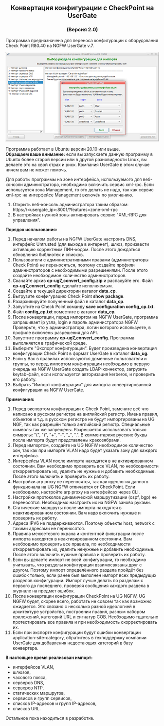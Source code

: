 <h2 align="center">Конвертация конфигурации с CheckPoint на UserGate</h2>
<h3 align="center">(Версия 2.0)</h3>

Программа предназначена для переноса конфигурации с оборудования Check Point R80.40 на NGFW UserGate v.7.

<p align="center"><img src="cp-ug7.png"></p>

Программа работает в Ubuntu версии 20.10 или выше.<br>
<b>Обращаем ваше внимание:</b> если вы запускаете данную программу в Ubuntu более старой версии или в другой разновидности
Linux, вы делаете это на свой страх и риск. Компания UserGate в этом случае ничем вам не может помочь.

Для работы программы на зоне интерфейса, используемого для веб-консоли администратора, необходимо включить сервис xml-rpc.
Если используется зона Management, то это делать не надо, так как сервис xml-rpc на интерфейсе Management включён по умолчанию.
1. Открыть веб-консоль администратора таким образом: https://<usergate_ip>:8001/?features=zone-xml-rpc
2. В настройках нужной зоны активировать сервис "XML-RPC для управления".

<b>Порядок испльзования:</b>
1. Перед началом работы на NGFW UserGate настроить DNS, интерфейс Untrusted (для выхода в интернет), шлюз,
произвести активацию корректным ПИН-кодом. После этого дождаться обновления библиотек и списков.
2. Пользователи с административными правами (администраторы Check Point) не переносяться, поэтому создайте профили администраторов
с необходимыми разрешениями. После этого создайте необходимое количество администраторов.
3. Скачайте архив <b>cp-ug7_convert_config.zip</b> и распакуйте его. Файл <b>cp-ug7_convert_config</b> сделайте исполняемым.
4. Создайте в текущей директории каталог <b>data_cp</b>.
5. Выгрузите конфигурацию Check Point <b>show package</b>.
6. Разархивируйте полученный файл в каталог <b>data_cp</b>.
7. Запустите на Check Point команду <b>save configuration config_cp.txt</b>.
8. Файл <b>config_cp.txt</b> поместите в каталог <b>data_cp</b>.
9. После конвертации, перед импортом на NGFW UserGate, программа запрашивает ip узла, login и пароль администратора NGFW.
Проверьте, что у администратора, логин которого используете, в профиле включены разрешения для API.
10. Запустите программу <b>cp-ug7_convert_config</b>. Программа выполняется в графической среде.
11. Выберите "Экспорт конфигурации". Будет произведена конвертация конфигурации Check Point в формат UserGate в каталог <b>data_ug</b>.
12. Если у Вас в правилах используются доменные пользователи и группы, то перед импортом конфигурации необходимо в первую
очередь на NGFW UserGate создать LDAP-коннектор, загрузить keytab-файл, если используется авторизация kerberos, и проверить
его работу.
13. Выбрать "Импорт конфигурации" для импорта конвертированной конфигурации на NGFW UserGate.

<b>Примечания:</b> 
1. Перед экспортом конфигурации с Check Point, замените всё что написано в русском регистре на английский регистр. Имена
правил, объектов и т.д. в русском регистре не будут импортированы на UG NGF, так как разрешён только английский регистр.
Специальные символы так же запрещены. Разрешается использовать только символы: "(", ")", "+", "-", "_", ".". В комментариях
русские буквы после импорта будут представлены кракозябрами.
2. Перед импортом, создайте на UG NGFW необходимое количество зон, так как при импорте VLAN надо будет указать зону для каждого интерфейса.
3. Интерфейсы VLAN после импорта находятся в не активированном состоянии. Вам необходимо проверить все VLAN, по необходимости
откорректировать их, удалить не нужные и добавить необходимые. После этого включить и проверить их работу.
4. Настройки arp proxy не переносятся, так как идеология данного функционала на UG NGFW отличается от CheckPoint. Если необходимо,
настройте arp proxy на интерфейсах через CLI.
5. Настройки протоколов динамической маршрутизации (ospf, bgp) не переносятся. Необходимо настроить их на NGFW заново руками.
6. Статические маршруты после импорта находятся в неактивированном состоянии. Вам надо включить нужные и проверить их работу.
7. Адреса IPV6 не поддерживаются. Поэтому объекты host, network c такими адресами не переносятся.
8. Правила межсетевого экрана и контентной фильтрации после импорта находятся в неактивированном состоянии. Вам необходимо
проверить все правила, по необходимости откорректировать их, удалить ненужные и добавить необходимые. После этого включить
нужные правила и проверить их работу.
9. Если вы делаете импорт не всей конфигурации, то необходимо учитывать, что разделы конфигурации взаимосвязаны друг с другом.
Поэтому импорт определённого раздела пройдёт без ошибок только, если ранее был выполнен импорт всех предыдущих разделов конфигурации.
Импорт лучше делать по разделам с первого до последнего, проверяя сообщения каждого раздела в журнале на предмет ошибок.
10. После конвертации конфигурации CheckPoint на UG NGFW, UG NGFW будет, скорее всего, работать не совсем так как возможно ожидается.
Это связано с несколько разной идеологией в архитектуре устройства, построении правил, разным набором приложений, категорий URL
и сигнатур СОВ. Необходимо тщательно протестировать все правила и при необходимость скорректировать их.
11. Если при экспорте конфигурации будут ошибки конвертации application-site-category, обратитесь в техподдержку компании UserGate
для добавления недостающих категорий в базу конвертера.

<b>В настоящее время реализован импорт:</b>
- интерфейсов VLAN,
- шлюзов,
- часового пояса,
- серверов DNS,
- серверов NTP,
- статических маршрутов,
- сервисов и групп сервисов,
- списков IP-адресов и групп IP-адресов,
- списков URL.

Остальное пока находиться в разработке.
